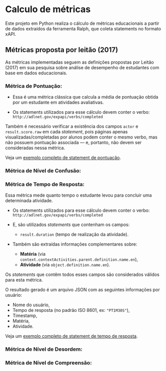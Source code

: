 # Calculo de métricas

Este projeto em Python realiza o cálculo de métricas educacionais a partir de dados extraídos da ferramenta Ralph, que coleta statements no formato xAPI.

## Métricas proposta por leitão (2017)

As métricas implementadas seguem as definições propostas por Leitão (2017) em sua pesquisa sobre análise de desempenho de estudantes com base em dados educacionais.

### Métrica de Pontuação:

- Essa é uma métrica clássica que calcula a média de pontuação obtida por um estudante em atividades avaliativas.

- Os statements utilizados para esse cálculo devem conter o verbo:
`http://adlnet.gov/expapi/verbs/completed`

Também é necessário verificar a existência dos campos `actor` e `result.score.raw` em cada *statement*, pois páginas apenas visualizadas/completadas por alunos podem conter o mesmo verbo, mas não possuem pontuação associada — e, portanto, não devem ser consideradas nessa métrica.

Veja um [exemplo completo de statement de pontuação](statements-exemplos/statement_pontuacao.json).

### Métrica de Nível de Confusão:

### Métrica de Tempo de Resposta:

 Essa métrica mede quanto tempo o estudante levou para concluir uma determinada atividade.

- Os statements utilizados para esse cálculo devem conter o verbo:
`http://adlnet.gov/expapi/verbs/completed`

- E, são utilizados *statements* que contenham os campos:
  - `result.duration` (tempo de realização da atividade).

- Também são extraídas informações complementares sobre:
  - **Matéria** (via `context.contextActivities.parent.definition.name.en`),
  - **Atividade** (via `object.definition.name.en`).

Os *statements* que contêm todos esses campos são considerados válidos para esta métrica.

O resultado gerado é um arquivo JSON com as seguintes informações por usuário:
- Nome do usuário,
- Tempo de resposta (no padrão ISO 8601, ex: `"PT1M30S"`),
- Timestamp,
- Matéria,
- Atividade.

Veja um [exemplo completo de statement de tempo de resposta](statements-exemplos/statement_tempo_resposta.json).

### Métrica de Nível de Desordem: 

### Métrica de Nível de Compreensão: